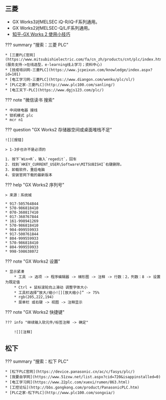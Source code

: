 
## 三菱

* GX Works3对MELSEC iQ-R/iQ-F系列通用。
* GX Works2对MELSEC-Q/L/F系列通用。
* [知乎-GX Works 2 使用小技巧](https://www.zhihu.com/column/c_1317061487593127936)


??? summary "搜索：三菱 PLC"

    * [三菱PLC官网](https://www.mitsubishielectric.com/fa/cn_zh/products/cnt/plc/index.html)(服务支持->在线选型，e-learning线上学习；资料中心)
    * [技成培训网-三菱PLC](https://www.jcpeixun.com/knowledge/index.aspx?id=101)
    * [电工学习网-三菱PLC](https://www.diangon.com/wenku/plc/sl/)
    * [PLC之家-三菱PLC](http://www.plc100.com/sanling/)
    * [电工天下-PLC](https://www.dgjs123.com/plc/)

??? note "微信读书 搜索"

    * 中间继电器 接线
    * 锁机模式 plc
    * mcr n1

??? question "GX Works2 存储器空间或桌面堆栈不足"

    ![][报错]

    > 1-3步也许不是必须的

    1. 按下`Win+R`，输入`regedit`，回车
    2. 找到`HKEY_CURRENT_USER\Software\MITSUBISHI`右键删除。
    3. 卸载软件，重启电脑
    4. 安装官网下载的最新版本

??? help "GX Works2 序列号"

    > 来源：系统城

    * 917-505764844
    * 570-986818410
    * 070-360817410
    * 017-360767844
    * 161-998941269
    * 570-986818410
    * 904-099559933
    * 917-500761844
    * 804-999559933
    * 570-986818410
    * 804-999559933
    * 998-598638072

??? note "GX Works2 设置"

    * 显示紧凑
        * 工具 -> 选项 -> 程序编辑器 -> 梯形图 -> 注释 -> 行数：2，列数：8 -> 设置为既定值
        * Ctrl + 鼠标滚轮向上滑动 调整字体大小
        * 工具栏选择“放大/缩小![][放大缩小]” -> 75%
        * rgb(205,222,194)
        * 菜单栏 或右键 -> 视图 -> 注释显示

??? note "GX Works2 快捷键"

    ??? info "继续输入软元件/标签注释 -> 确定" 
    
        ![][注释]


  [报错]: images/报错.png
  [放大缩小]: images/放大缩小.png
  [注释]: images/注释.png

## 松下

??? summary "搜索：松下 PLC"

    * [松下PLC官网](https://device.panasonic.cn/ac/c/fasys/plc/)
    * [我要自学网](https://www.51zxw.net/list.aspx?cid=720&isappinstalled=0)
    * [电工学习网](https://www.22plc.com/xuexi/rumen/863.html)
    * [工控论坛](http://bbs.gongkong.com/product/PanasonicPLC.htm)
    * [PLC之家-松下PLC](http://www.plc100.com/songxia/)